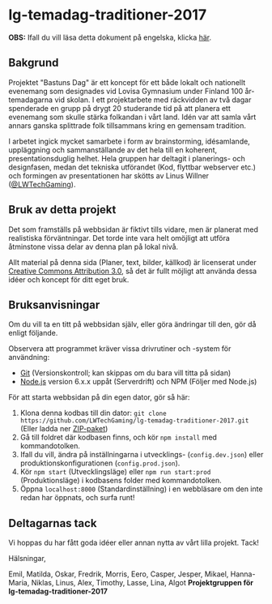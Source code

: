 # lg-temadag-traditioner-2017

**OBS:** Ifall du vill läsa detta dokument på engelska, klicka [här](README.md).

## Bakgrund

Projektet "Bastuns Dag" är ett koncept för ett både lokalt och nationellt evenemang som designades vid Lovisa Gymnasium under Finland 100 år-temadagarna vid skolan. I ett projektarbete med räckvidden av två dagar spenderade en grupp på drygt 20 studerande tid på att planera ett evenemang som skulle stärka folkandan i vårt land. Idén var att samla vårt annars ganska splittrade folk tillsammans kring en gemensam tradition.

I arbetet ingick mycket samarbete i form av brainstorming, idésamlande, uppläggning och sammanställande av det hela till en koherent, presentationsduglig helhet. Hela gruppen har deltagit i planerings- och designfasen, medan det tekniska utförandet (Kod, flyttbar webserver etc.) och formingen av presentationen har skötts av Linus Willner ([@LWTechGaming](https://github.com/LWTechGaming)).

## Bruk av detta projekt

Det som framställs på webbsidan är fiktivt tills vidare, men är planerat med realistiska förväntningar. Det torde inte vara helt omöjligt att utföra åtminstone vissa delar av denna plan på lokal nivå.

Allt material på denna sida (Planer, text, bilder, källkod) är licenserat under [Creative Commons Attribution 3.0](LICENSE.md), så det är fullt möjligt att använda dessa idéer och koncept för ditt eget bruk.

## Bruksanvisningar

Om du vill ta en titt på webbsidan själv, eller göra ändringar till den, gör då enligt följande.

Observera att programmet kräver vissa drivrutiner och -system för användning:

- [Git](https://git-scm.com/download) (Versionskontroll; kan skippas om du bara vill titta på sidan)
- [Node.js](https://nodejs.org/en) version 6.x.x uppåt (Serverdrift) och NPM (Följer med Node.js)

För att starta webbsidan på din egen dator, gör så här:

1. Klona denna kodbas till din dator: `git clone https://github.com/LWTechGaming/lg-temadag-traditioner-2017.git` (Eller ladda ner [ZIP-paket](https://github.com/LWTechGaming/lg-temadag-traditioner-2017/archive/master.zip))
2. Gå till foldret där kodbasen finns, och kör `npm install` med kommandotolken.
3. Ifall du vill, ändra på inställningarna i utvecklings- (`config.dev.json`) eller produktionskonfigurationen (`config.prod.json`).
4. Kör `npm start` (Utvecklingsläge) eller `npm run start:prod` (Produktionsläge) i kodbasens folder med kommandotolken.
5. Öppna `localhost:8000` (Standardinställning) i en webbläsare om den inte redan har öppnats, och surfa runt!

## Deltagarnas tack

Vi hoppas du har fått goda idéer eller annan nytta av vårt lilla projekt. Tack!

Hälsningar,

Emil, Matilda, Oskar, Fredrik, Morris, Eero, Casper, Jesper, Mikael, Hanna-Maria, Niklas, Linus, Alex, Timothy, Lasse, Lina, Algot
**Projektgruppen för lg-temadag-traditioner-2017**
